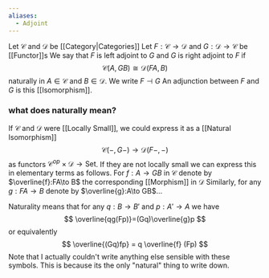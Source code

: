 ```yaml
---
aliases:
  - Adjoint
---
```

Let $\mathcal{C}$ and $\mathcal{D}$ be [[Category|Categories]]
Let $F:\mathcal{C}\to \mathcal{D}$ and $G:\mathcal{D}\to \mathcal{C}$ be [[Functor]]s
We say that $F$ is left adjoint to $G$ and $G$ is right adjoint to $F$ if
$$
\mathcal{C}(A,GB) \cong \mathcal{D}(FA,B)
$$
naturally in $A\in \mathcal{C}$ and $B\in \mathcal{D}$. We write $F\dashv G$
An adjunction between $F$ and $G$ is this [[Isomorphism]].

### what does naturally mean?
If $\mathcal{C}$ and $\mathcal{D}$ were [[Locally Small]], we could express it as a [[Natural Isomorphism]] 
$$
\mathcal{C}(-,G-) \to \mathcal{D}(F-,-)
$$
as functors $\mathcal{C}^{op}\times \mathcal{D}\to \mathrm{Set}$.
If they are not locally small we can express this in elementary terms as follows.
For $f:A\to GB$ in $\mathcal{C}$ denote by $\overline{f}:FA\to B$ the corresponding [[Morphism]] in $\mathcal{D}$
Similarly, for any $g:FA\to B$ denote by $\overline{g}:A\to GB$...

Naturality means that for any $q:B\to B'$ and $p:A'\to A$ we have
$$
\overline{qg(Fp)}=(Gq)\overline{g}p
$$
or equivalently 
$$
\overline{(Gq)fp} = q \overline{f} (Fp)
$$
Note that I actually couldn't write anything else sensible with these symbols.
This is because its the only "natural" thing to write down.


